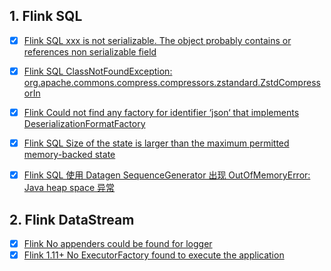 ## 1. Flink SQL

- [x] [Flink SQL xxx is not serializable. The object probably contains or references non serializable field](https://smartsi.blog.csdn.net/article/details/125099588)
- [x] [Flink SQL ClassNotFoundException: org.apache.commons.compress.compressors.zstandard.ZstdCompressorIn](https://smartsi.blog.csdn.net/article/details/124720639)
- [x] [Flink Could not find any factory for identifier ‘json‘ that implements DeserializationFormatFactory](https://smartsi.blog.csdn.net/article/details/124069846)
- [x] [Flink SQL Size of the state is larger than the maximum permitted memory-backed state](https://smartsi.blog.csdn.net/article/details/127203116)
- [x] [Flink SQL 使用 Datagen SequenceGenerator 出现 OutOfMemoryError: Java heap space 异常](https://smartsi.blog.csdn.net/article/details/127218394)


## 2. Flink DataStream

- [x] [Flink No appenders could be found for logger](https://smartsi.blog.csdn.net/article/details/124740837)
- [x] [Flink 1.11+ No ExecutorFactory found to execute the application](https://smartsi.blog.csdn.net/article/details/124067922)
